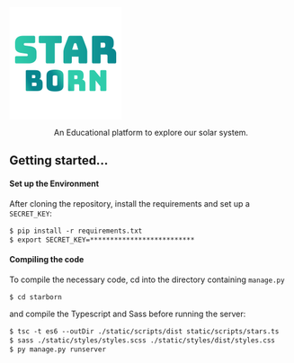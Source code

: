 <img align="center" alt="StarBorn - An Educational platform to explore our solar system." title="StarBorn - An Educational platform to explore our solar system." src=".github/logo.png" />

<p align="center">An Educational platform to explore our solar system.</p>


## Getting started...

#### Set up the Environment

After cloning the repository, install the requirements and set up a `SECRET_KEY`:

    $ pip install -r requirements.txt
    $ export SECRET_KEY=**************************

#### Compiling the code

To compile the necessary code, cd into the directory containing `manage.py`

    $ cd starborn

and compile the Typescript and Sass before running the server:

    $ tsc -t es6 --outDir ./static/scripts/dist static/scripts/stars.ts
    $ sass ./static/styles/styles.scss ./static/styles/dist/styles.css
    $ py manage.py runserver